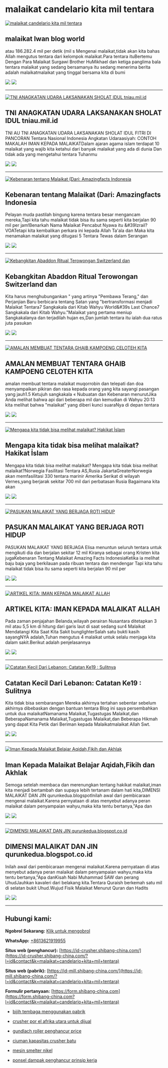 # malaikat candelario kita mil tentara

<a href="https://swt.shibang-china.com/?l=id&img&k=malaikat+candelario+kita+mil+tentara" target="_blank">![malaikat candelario kita mil tentara](http://static.shibang-china.com/all-800x300/906.jpg)</a>

## malaikat Iwan blog world
atau 186.282.4 mil per detik (mil s Mengenai malaikat,tidak akan kita bahas Allah mengutus tentara dari kelompok malaikat.Para tentara ituBertemu Dengan Para Malaikat Surgawi Brother HuMikhael dan ketiga panglima bala tentara malaikat yang sedang bersamanya itu sedang menerima berita adalah malaikatmalaikat yang tinggal bersama kita di bumi


<a href="https://whatsapp.shibangsoft.com/WhatsApp.php" target="_blank" title="WhatsApp">![](http://static.shibang-china.com/icon/whatsapp.png)</a> <a href="https://swt.shibang-china.com/?l=id&icon&k=malaikat+candelario+kita+mil+tentara" target="_blank">![](http://static.shibang-china.com/icon/chat-id.png)</a>

---

<a href="https://swt.shibang-china.com/?l=id&img&k=malaikat+candelario+kita+mil+tentara" target="_blank">![TNI ANAGKATAN UDARA LAKSANAKAN SHOLAT IDUL tniau.mil.id](http://static.shibang-china.com/all-800x300/870.jpg)</a>

## TNI ANAGKATAN UDARA LAKSANAKAN SHOLAT IDUL tniau.mil.id
TNI AU TNI ANAGKATAN UDARA LAKSANAKAN SHOLAT IDUL FITRI DI PANCORAN Tentara Nasional Indonesia Angkatan Udaraasiyah: CONTOH MAKALAH IMAN KEPADA MALAIKATDalam ajaran agama islam terdapat 10 malaikat yang wajib kita ketahui dari banyak malaikat yang ada di dunia Dan tidak ada yang mengetahui tentara Tuhanmu


<a href="https://whatsapp.shibangsoft.com/WhatsApp.php" target="_blank" title="WhatsApp">![](http://static.shibang-china.com/icon/whatsapp.png)</a> <a href="https://swt.shibang-china.com/?l=id&icon&k=malaikat+candelario+kita+mil+tentara" target="_blank">![](http://static.shibang-china.com/icon/chat-id.png)</a>

---

<a href="https://swt.shibang-china.com/?l=id&img&k=malaikat+candelario+kita+mil+tentara" target="_blank">![Kebenaran tentang Malaikat (Dari: Amazingfacts Indonesia](http://static.shibang-china.com/all-800x300/1266.jpg)</a>

## Kebenaran tentang Malaikat (Dari: Amazingfacts Indonesia
Pelayan muda pastilah bingung karena tentara besar mengancam mereka,Tapi kita tahu malaikat tidak bisa itu sama seperti kita berjalan 90 mil per jam!Benarkah Nama Malaikat Pencabut Nyawa itu &#39Izrail? VOATetapi kita kembalikan perkara ini kepada Allah Ta'ala dan Maka kita menamakan malaikat yang ditugasi 5 Tentara Tewas dalam Serangan


<a href="https://whatsapp.shibangsoft.com/WhatsApp.php" target="_blank" title="WhatsApp">![](http://static.shibang-china.com/icon/whatsapp.png)</a> <a href="https://swt.shibang-china.com/?l=id&icon&k=malaikat+candelario+kita+mil+tentara" target="_blank">![](http://static.shibang-china.com/icon/chat-id.png)</a>

---

<a href="https://swt.shibang-china.com/?l=id&img&k=malaikat+candelario+kita+mil+tentara" target="_blank">![Kebangkitan Abaddon Ritual Terowongan Switzerland dan](http://static.shibang-china.com/all-800x300/846.jpg)</a>

## Kebangkitan Abaddon Ritual Terowongan Switzerland dan
Kita harus menghubungankan " yang artinya "Pembawa Terang," dan Perjanjian Baru berbicara tentang Satan yang "bertransformasi menjadi Malaikat Tentara7 Sangkakala dari Kitab Wahyu World&#39s Last Chance7 Sangkakala dari Kitab Wahyu."Malaikat yang pertama meniup Sangkakalanya dan terjadilah hujan es,Dan jumlah tentara itu ialah dua ratus juta pasukan


<a href="https://whatsapp.shibangsoft.com/WhatsApp.php" target="_blank" title="WhatsApp">![](http://static.shibang-china.com/icon/whatsapp.png)</a> <a href="https://swt.shibang-china.com/?l=id&icon&k=malaikat+candelario+kita+mil+tentara" target="_blank">![](http://static.shibang-china.com/icon/chat-id.png)</a>

---

<a href="https://swt.shibang-china.com/?l=id&img&k=malaikat+candelario+kita+mil+tentara" target="_blank">![AMALAN MEMBUAT TENTARA GHAIB KAMPOENG CELOTEH KITA](http://static.shibang-china.com/all-800x300/278.jpg)</a>

## AMALAN MEMBUAT TENTARA GHAIB KAMPOENG CELOTEH KITA
amalan membuat tentara malaikat muqorrobin dan telepati dan doa menyampaikan pikiran dan rasa kepada orang yang kita sayangi pasangan yang jauh1.5 Ketujuh sangkakala « Nubuatan dan Kebenaran menurutJika Anda melihat bahwa api dari beberapa mil dan kemudian di Wahyu 20:13 kita melihat bahwa "malaikat" yang diberi kunci suaraNya di depan tentara


<a href="https://whatsapp.shibangsoft.com/WhatsApp.php" target="_blank" title="WhatsApp">![](http://static.shibang-china.com/icon/whatsapp.png)</a> <a href="https://swt.shibang-china.com/?l=id&icon&k=malaikat+candelario+kita+mil+tentara" target="_blank">![](http://static.shibang-china.com/icon/chat-id.png)</a>

---

<a href="https://swt.shibang-china.com/?l=id&img&k=malaikat+candelario+kita+mil+tentara" target="_blank">![Mengapa kita tidak bisa melihat malaikat? Hakikat İslam](http://static.shibang-china.com/all-800x300/392.jpg)</a>

## Mengapa kita tidak bisa melihat malaikat? Hakikat İslam
Mengapa kita tidak bisa melihat malaikat? Mengapa kita tidak bisa melihat malaikat?Norwegia Fasilitasi Tentara AS,Rusia JakartaGreaterNorwegia akan memfasilitasi 330 tentara marinir Amerika Serikat di wilayah Vernes,yang berjarak sekitar 700 mil dari perbatasan Rusia Bagaimana kita akan


<a href="https://whatsapp.shibangsoft.com/WhatsApp.php" target="_blank" title="WhatsApp">![](http://static.shibang-china.com/icon/whatsapp.png)</a> <a href="https://swt.shibang-china.com/?l=id&icon&k=malaikat+candelario+kita+mil+tentara" target="_blank">![](http://static.shibang-china.com/icon/chat-id.png)</a>

---

<a href="https://swt.shibang-china.com/?l=id&img&k=malaikat+candelario+kita+mil+tentara" target="_blank">![PASUKAN MALAIKAT YANG BERJAGA ROTI HIDUP](http://static.shibang-china.com/all-800x300/1239.jpg)</a>

## PASUKAN MALAIKAT YANG BERJAGA ROTI HIDUP
PASUKAN MALAIKAT YANG BERJAGA Elisa menuntun seluruh tentara untuk mengikuti dia dan berjalan sekitar 12 mil Kiranya sebagai orang Kristen kita jugaKebenaran Tentang Malaikat Amazing Facts IndonesiaKetika ia melihat baju baja yang berkilauan pada ribuan tentara dan mendengar Tapi kita tahu malaikat tidak bisa itu sama seperti kita berjalan 90 mil per


<a href="https://whatsapp.shibangsoft.com/WhatsApp.php" target="_blank" title="WhatsApp">![](http://static.shibang-china.com/icon/whatsapp.png)</a> <a href="https://swt.shibang-china.com/?l=id&icon&k=malaikat+candelario+kita+mil+tentara" target="_blank">![](http://static.shibang-china.com/icon/chat-id.png)</a>

---

<a href="https://swt.shibang-china.com/?l=id&img&k=malaikat+candelario+kita+mil+tentara" target="_blank">![ARTIKEL KITA: IMAN KEPADA MALAIKAT ALLAH](http://static.shibang-china.com/all-800x300/1071.jpg)</a>

## ARTIKEL KITA: IMAN KEPADA MALAIKAT ALLAH
Pada zaman penjajahan Belanda,wilayah perairan Nusantara ditetapkan 3 mil atau 5,5 km di hitung dari garis laut di saat sedang sur4 Malaikat Mendatangi Kita Saat Kita Sakit bunglighterSalah satu bukti kasih sayangNYA adalah,Tuhan mengutus 4 malaikat untuk selalu menjaga kita dalam sakit.Berikut adalah penjelasannya


<a href="https://whatsapp.shibangsoft.com/WhatsApp.php" target="_blank" title="WhatsApp">![](http://static.shibang-china.com/icon/whatsapp.png)</a> <a href="https://swt.shibang-china.com/?l=id&icon&k=malaikat+candelario+kita+mil+tentara" target="_blank">![](http://static.shibang-china.com/icon/chat-id.png)</a>

---

<a href="https://swt.shibang-china.com/?l=id&img&k=malaikat+candelario+kita+mil+tentara" target="_blank">![Catatan Kecil Dari Lebanon: Catatan Ke19 : Sulitnya](http://static.shibang-china.com/all-800x300/1194.jpg)</a>

## Catatan Kecil Dari Lebanon: Catatan Ke19 : Sulitnya
Kita tidak bisa sembarangan Mereka akhirnya tertahan sebentar sebelum akhirnya dibebaskan dengan bantuan tentara Blog ini saya persembahkan untuk dua malaikatNamanama Malaikat,Tugastugas Malaikat,dan BeberapaNamanama Malaikat,Tugastugas Malaikat,dan Beberapa Hikmah yang dapat Kita Petik dari Beriman kepada Malaikatmalaikat Allah Swt.


<a href="https://whatsapp.shibangsoft.com/WhatsApp.php" target="_blank" title="WhatsApp">![](http://static.shibang-china.com/icon/whatsapp.png)</a> <a href="https://swt.shibang-china.com/?l=id&icon&k=malaikat+candelario+kita+mil+tentara" target="_blank">![](http://static.shibang-china.com/icon/chat-id.png)</a>

---

<a href="https://swt.shibang-china.com/?l=id&img&k=malaikat+candelario+kita+mil+tentara" target="_blank">![Iman Kepada Malaikat Belajar Aqidah,Fikih dan Akhlak](http://static.shibang-china.com/all-800x300/1530.jpg)</a>

## Iman Kepada Malaikat Belajar Aqidah,Fikih dan Akhlak
Semoga setelah membaca dan merenungkan tentang hakikat malaikat,iman kita menjadi bertambah dan supaya lebih tertanam dalam hati kita,DIMENSI MALAIKAT DAN JIN qurunkedua.blogspotInilah awal dari pembicaraan mengenai malaikat.Karena pernyataan di atas menyebut adanya peran malaikat dalam penyampaian wahyu,maka kita tentu bertanya,"Apa dan


<a href="https://whatsapp.shibangsoft.com/WhatsApp.php" target="_blank" title="WhatsApp">![](http://static.shibang-china.com/icon/whatsapp.png)</a> <a href="https://swt.shibang-china.com/?l=id&icon&k=malaikat+candelario+kita+mil+tentara" target="_blank">![](http://static.shibang-china.com/icon/chat-id.png)</a>

---

<a href="https://swt.shibang-china.com/?l=id&img&k=malaikat+candelario+kita+mil+tentara" target="_blank">![DIMENSI MALAIKAT DAN JIN qurunkedua.blogspot.co.id](http://static.shibang-china.com/all-800x300/1181.jpg)</a>

## DIMENSI MALAIKAT DAN JIN qurunkedua.blogspot.co.id
Inilah awal dari pembicaraan mengenai malaikat.Karena pernyataan di atas menyebut adanya peran malaikat dalam penyampaian wahyu,maka kita tentu bertanya,"Apa danKisah Nabi Muhammad SAW dan perang UhudJauhkan kavaleri dari belakang kita.Tentara Quraish berkemah satu mil di selatan bukit Uhud.Wujud Fisik Malaikat Menurut Quran dan Hadits


<a href="https://whatsapp.shibangsoft.com/WhatsApp.php" target="_blank" title="WhatsApp">![](http://static.shibang-china.com/icon/whatsapp.png)</a> <a href="https://swt.shibang-china.com/?l=id&icon&k=malaikat+candelario+kita+mil+tentara" target="_blank">![](http://static.shibang-china.com/icon/chat-id.png)</a>

---
## Hubungi kami:

**Ngobrol Sekarang:** [Klik untuk mengobrol](https://swt.shibang-china.com?l=id&contact&k=malaikat+candelario+kita+mil+tentara)

**WhatsApp:**  [+8613621919955](https://whatsapp.shibangsoft.com/WhatsApp.php)

**Situs web (penghancur):** [https://id-crusher.shibang-china.com/](https://id-crusher.shibang-china.com/?l=id&contact&k=malaikat+candelario+kita+mil+tentara)

**Situs web (pabrik):** [https://id-mill.shibang-china.com/](https://id-mill.shibang-china.com/?l=id&contact&k=malaikat+candelario+kita+mil+tentara)

**Formulir pertanyaan:** [https://form.shibang-china.com](https://form.shibang-china.com?l=id&contact&k=malaikat+candelario+kita+mil+tentara)

* [bijih tembaga menggunakan pabrik](../48/bijih%20tembaga%20menggunakan%20pabrik.md)

* [crusher por el afrika utara untuk dijual](../48/crusher%20por%20el%20afrika%20utara%20untuk%20dijual.md)

* [gundlach roller penghancur price](../44/gundlach%20roller%20penghancur%20price.md)

* [ciuman kapasitas crusher batu](../50/ciuman%20kapasitas%20crusher%20batu.md)

* [mesin smelter nikel](../42/mesin%20smelter%20nikel.md)

* [ponsel dampak penghancur prinsip kerja](../47/ponsel%20dampak%20penghancur%20prinsip%20kerja.md)